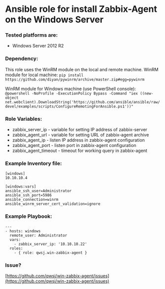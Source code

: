 # Ansible role for install Zabbix-Agent on the Windows Server


### Tested platforms are:
* Windows Server 2012 R2


### Dependency:
This role uses the WinRM module on the local and remote machine.
WinRM module for local machine: `pip install https://github.com/diyan/pywinrm/archive/master.zip#egg=pywinrm`

WinRM module for Windows machine (use PowerShell console): `@powershell -NoProfile -ExecutionPolicy Bypass -Command "iex ((new-object net.webclient).DownloadString('https://github.com/ansible/ansible/raw/devel/examples/scripts/ConfigureRemotingForAnsible.ps1'))"`


### Role Variables:
* zabbix_server_ip - variable for setting IP address of zabbix-server
* zabbix_agent_url - variable for setting URL of zabbix-agent archive
* zabbix_agent_ip - listen IP address in zabbix-agent configuration
* zabbix_agent_port - listen port in zabbix-agent configuration
* zabbix_agent_timeout - timeout for working query in zabbix-agent 



### Example Inventory file:
```
[windows]
10.10.10.4

[windows:vars]
ansible_ssh_user=Administrator
ansible_ssh_port=5986
ansible_connection=winrm
ansible_winrm_server_cert_validation=ignore
```


### Example Playbook:
```
---
- hosts: windows
  remote_user: Administrator
  vars:
    - zabbix_server_ip: '10.10.10.22'
  roles:
    - { role: qwsj.win-zabbix-agent }
```


### Issue?
[https://github.com/qwsj/win-zabbix-agent/issues](https://github.com/qwsj/win-zabbix-agent/issues)
